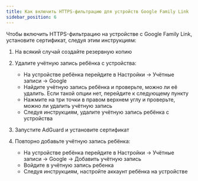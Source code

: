 ```yaml
---
title: Как включить HTTPS-фильтрацию для устройств Google Family Link
sidebar_position: 6
---
```


Чтобы включить HTTPS-фильтрацию на устройстве с Google Family Link, установите сертификат, следуя этим инструкциям:

1. На всякий случай создайте резервную копию
1. Удалите учётную запись ребёнка с устройства:

    - На устройстве ребёнка перейдите в Настройки → Учётные записи → Google
    - Найдите учётную запись ребёнка и проверьте, можно ли её удалить. Если такой опции нет, перейдите к следующему пункту
    - Нажмите на три точки в правом верхнем углу и проверьте, можно ли удалить учётную запись
    - Следуя инструкциям, удалите учётную запись ребёнка с устройства

1. Запустите AdGuard и установите сертификат
1. Повторно добавьте учётную запись ребёнка:

    - На устройстве ребёнка перейдите в Настройки → Учётные записи → Google → Добавить учётную запись
    - Войдите в учётную запись ребенка
    - Следуя инструкциям, настройте аккаунт ребёнка на устройстве
